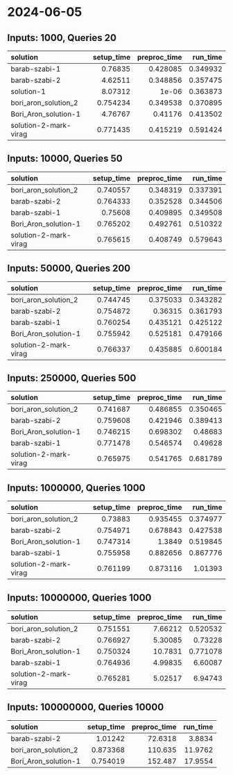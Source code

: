 # 2024-06-05

## Inputs: 1000, Queries 20

| solution              |   setup_time |   preproc_time |   run_time |
|:----------------------|-------------:|---------------:|-----------:|
| barab-szabi-1         |     0.76835  |       0.428085 |   0.349932 |
| barab-szabi-2         |     4.62511  |       0.348856 |   0.357475 |
| solution-1            |     8.07312  |       1e-06    |   0.363873 |
| bori_aron_solution_2  |     0.754234 |       0.349538 |   0.370895 |
| Bori_Aron_solution-1  |     4.76767  |       0.41176  |   0.413502 |
| solution-2-mark-virag |     0.771435 |       0.415219 |   0.591424 |

## Inputs: 10000, Queries 50

| solution              |   setup_time |   preproc_time |   run_time |
|:----------------------|-------------:|---------------:|-----------:|
| bori_aron_solution_2  |     0.740557 |       0.348319 |   0.337391 |
| barab-szabi-2         |     0.764333 |       0.352528 |   0.344506 |
| barab-szabi-1         |     0.75608  |       0.409895 |   0.349508 |
| Bori_Aron_solution-1  |     0.765202 |       0.492761 |   0.510322 |
| solution-2-mark-virag |     0.765615 |       0.408749 |   0.579643 |

## Inputs: 50000, Queries 200

| solution              |   setup_time |   preproc_time |   run_time |
|:----------------------|-------------:|---------------:|-----------:|
| bori_aron_solution_2  |     0.744745 |       0.375033 |   0.343282 |
| barab-szabi-2         |     0.754872 |       0.36315  |   0.361793 |
| barab-szabi-1         |     0.760254 |       0.435121 |   0.425122 |
| Bori_Aron_solution-1  |     0.755942 |       0.525181 |   0.479166 |
| solution-2-mark-virag |     0.766337 |       0.435885 |   0.600184 |

## Inputs: 250000, Queries 500

| solution              |   setup_time |   preproc_time |   run_time |
|:----------------------|-------------:|---------------:|-----------:|
| bori_aron_solution_2  |     0.741687 |       0.486855 |   0.350465 |
| barab-szabi-2         |     0.759608 |       0.421946 |   0.389413 |
| Bori_Aron_solution-1  |     0.746215 |       0.698302 |   0.48683  |
| barab-szabi-1         |     0.771478 |       0.546574 |   0.49628  |
| solution-2-mark-virag |     0.765975 |       0.541765 |   0.681789 |

## Inputs: 1000000, Queries 1000

| solution              |   setup_time |   preproc_time |   run_time |
|:----------------------|-------------:|---------------:|-----------:|
| bori_aron_solution_2  |     0.73883  |       0.935455 |   0.374977 |
| barab-szabi-2         |     0.754971 |       0.678843 |   0.427538 |
| Bori_Aron_solution-1  |     0.747314 |       1.3849   |   0.519845 |
| barab-szabi-1         |     0.755958 |       0.882656 |   0.867776 |
| solution-2-mark-virag |     0.761199 |       0.873116 |   1.01393  |

## Inputs: 10000000, Queries 1000

| solution              |   setup_time |   preproc_time |   run_time |
|:----------------------|-------------:|---------------:|-----------:|
| bori_aron_solution_2  |     0.751551 |        7.66212 |   0.520532 |
| barab-szabi-2         |     0.766927 |        5.30085 |   0.73228  |
| Bori_Aron_solution-1  |     0.750324 |       10.7831  |   0.771078 |
| barab-szabi-1         |     0.764936 |        4.99835 |   6.60087  |
| solution-2-mark-virag |     0.765281 |        5.02517 |   6.94743  |

## Inputs: 100000000, Queries 10000

| solution             |   setup_time |   preproc_time |   run_time |
|:---------------------|-------------:|---------------:|-----------:|
| barab-szabi-2        |     1.01242  |        72.6318 |     3.8834 |
| bori_aron_solution_2 |     0.873368 |       110.635  |    11.9762 |
| Bori_Aron_solution-1 |     0.754019 |       152.487  |    17.9554 |